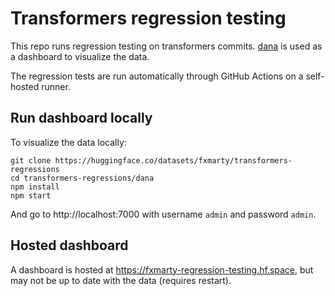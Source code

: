 # Transformers regression testing

This repo runs regression testing on transformers commits. [dana](https://github.com/google/dana) is used as a dashboard to visualize the data.

The regression tests are run automatically through GitHub Actions on a self-hosted runner.


## Run dashboard locally
To visualize the data locally:

```
git clone https://huggingface.co/datasets/fxmarty/transformers-regressions
cd transformers-regressions/dana
npm install
npm start
```

And go to http://localhost:7000 with username `admin` and password `admin`.

## Hosted dashboard

A dashboard is hosted at https://fxmarty-regression-testing.hf.space, but may not be up to date with the data (requires restart).

